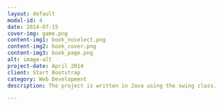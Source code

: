 ```yaml
---
layout: default
modal-id: 4
date: 2014-07-15
cover-img: game.png
content-img1: book_noselect.png
content-img2: book_cover.png
content-img3: book_page.png
alt: image-alt
project-date: April 2014
client: Start Bootstrap
category: Web Development
description: The project is written in Java using the swing class.

---
```

